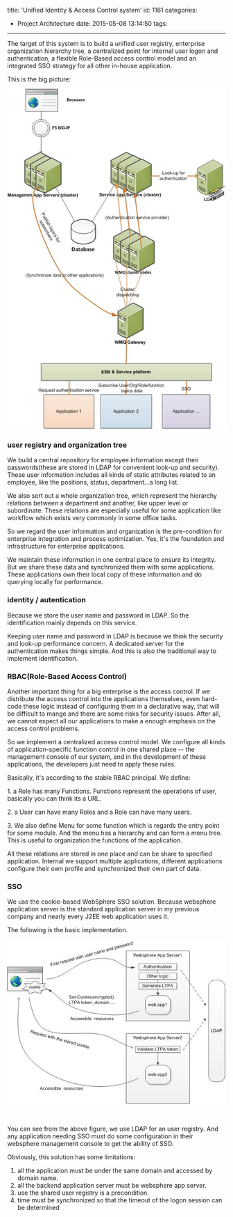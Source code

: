 title: 'Unified Identity & Access Control system'
id: 1161
categories:
  - Project Architecture
date: 2015-05-08 13:14:50
tags:
---

The target of this system is to build a unified user registry, enterprise organization hierarchy tree, a centralized point for internal user logon and authentication, a flexible Role-Based access control model and an integrated SSO strategy for all other in-house application.

This is the big picture:

![euac](/media/euac.jpg)

### user registry and organization tree

We build a central repository for employee information except their passwords(these are stored in LDAP for convenient look-up and security). These user information includes all kinds of static attributes related to an employee, like the positions, status, department...a long list.

We also sort out a whole organization tree, which represent the hierarchy relations between a department and another, like upper level or subordinate. These relations are especially useful for some application like workflow which exists very commonly in some office tasks.

So we regard the user information and organization is the pre-condition for enterprise integration and process optimization. Yes, it's the foundation and infrastructure for enterprise applications.

We maintain these information in one central place to ensure its integrity. But we share these data and synchronized them with some applications. These applications own their local copy of these information and do querying locally for performance.

### identity / autentication

Because we store the user name and password in LDAP. So the identification mainly depends on this service.

Keeping user name and password in LDAP is because we think the security and look-up performance concern. A dedicated server for the authentication makes things simple. And this is also the traditional way to implement identification.

### RBAC(Role-Based Access Control)

Another important thing for a big enterprise is the access control. If we distribute the access control into the applications themselves, even hard-code these logic instead of configuring them in a declarative way, that will be difficult to mange and there are some risks for security issues. After all, we cannot expect all our applications to make a enough emphasis on the access control problems.

So we implement a centralized access control model. We configure all kinds of application-specific function control in one shared place -- the management console of our system, and in the development of these applications, the developers just need to apply these rules.

Basically, it's according to the stable RBAC principal. We define:

1\. a Role has many Functions. Functions represent the operations of user, basically you can think its a URL.

2\. a User can have many Roles and a Role can have many users.

3\. We also define Menu for some function which is regards the entry point for some module. And the menu has a hierarchy and can form a menu tree. This is useful to organization the functions of the application.

All these relations are stored in one place and can be share to specified application. Internal we support multiple applications, different applications configure their own profile and synchronized their own part of data.

### SSO

We use the cookie-based WebSphere SSO solution. Because websphere application server is the standard application server in my previous company and nearly every J2EE web application uses it.

The following is the basic implementation.

[![sso](/media/sso.jpg)](/media/sso.jpg)

&nbsp;

You can see from the above figure, we use LDAP for an user registry. And any application needing SSO must do some configuration in their websphere management console to get the ability of SSO.

Obviously, this solution has some limitations:

1.  all the application must be under the same domain and accessed by domain name.
2.  all the backend application server must be websphere app server.
3.  use the shared user registry is a precondition.
4.  time must be synchronized so that the timeout of the logon session can be determined